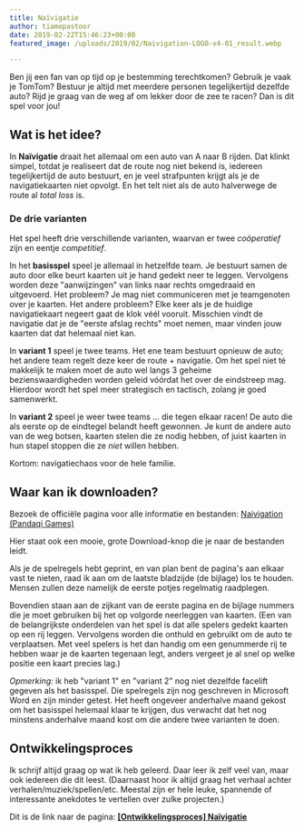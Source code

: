 ```yaml
---
title: Naïvigatie
author: tiamopastoor
date: 2019-02-22T15:46:23+00:00
featured_image: /uploads/2019/02/Naivigation-LOGO-v4-01_result.webp

---
```

Ben jij een fan van op tijd op je bestemming terechtkomen? Gebruik je vaak je TomTom? Bestuur je altijd met meerdere personen tegelijkertijd dezelfde auto? Rijd je graag van de weg af om lekker door de zee te racen? Dan is dit spel voor jou!

## Wat is het idee?

In **Naïvigatie** draait het allemaal om een auto van A naar B rijden. Dat klinkt simpel, totdat je realiseert dat de route nog niet bekend is, iedereen tegelijkertijd de auto bestuurt, en je veel strafpunten krijgt als je de navigatiekaarten niet opvolgt. En het telt niet als de auto halverwege de route al _total loss_ is.

### De drie varianten

Het spel heeft drie verschillende varianten, waarvan er twee _coöperatief_ zijn en eentje _competitief_.

In het&nbsp;**basisspel** speel je allemaal in hetzelfde team. Je bestuurt samen de auto door elke beurt kaarten uit je hand gedekt neer te leggen. Vervolgens worden deze "aanwijzingen" van links naar rechts omgedraaid en uitgevoerd. Het probleem? Je mag niet communiceren met je teamgenoten over je kaarten. Het andere probleem? Elke keer als je de huidige navigatiekaart negeert gaat de klok véél vooruit. Misschien vindt de navigatie dat je de "eerste afslag rechts" moet nemen, maar vinden jouw kaarten dat dat helemaal niet kan.

In **variant 1** speel je twee teams. Het ene team bestuurt opnieuw de auto; het andere team regelt deze keer de route + navigatie. Om het spel niet té makkelijk te maken moet de auto wel langs 3 geheime bezienswaardigheden worden geleid vóórdat het over de eindstreep mag. Hierdoor wordt het spel meer strategisch en tactisch, zolang je goed samenwerkt.

In **variant 2** speel je weer twee teams ... die tegen elkaar racen! De auto die als eerste op de eindtegel belandt heeft gewonnen. Je kunt de andere auto van de weg botsen, kaarten stelen die ze nodig hebben, of juist kaarten in hun stapel stoppen die ze _niet_ willen hebben.

Kortom: navigatiechaos voor de hele familie.

## Waar kan ik downloaden?

Bezoek de officiële pagina voor alle informatie en bestanden: [Naivigation (Pandaqi Games)][1]

Hier staat ook een mooie, grote Download-knop die je naar de bestanden leidt.

Als je de spelregels hebt geprint, en van plan bent de pagina's aan elkaar vast te nieten, raad ik aan om de laatste bladzijde (de bijlage) los te houden. Mensen zullen deze namelijk de eerste potjes regelmatig raadplegen.

Bovendien staan aan de zijkant van de eerste pagina en de bijlage nummers die je moet gebruiken bij het op volgorde neerleggen van kaarten. (Een van de belangrijkste onderdelen van het spel is dat alle spelers gedekt kaarten op een rij leggen. Vervolgens worden die onthuld en gebruikt om de auto te verplaatsen. Met veel spelers is het dan handig om een genummerde rij te hebben waar je de kaarten tegenaan legt, anders vergeet je al snel op welke positie een kaart precies lag.)

_Opmerking:_ ik heb "variant 1" en "variant 2" nog niet dezelfde facelift gegeven als het basisspel. Die spelregels zijn nog geschreven in Microsoft Word en zijn minder getest. Het heeft ongeveer anderhalve maand gekost om het basisspel helemaal klaar te krijgen, dus verwacht dat het nog minstens anderhalve maand kost om die andere twee varianten te doen.

## Ontwikkelingsproces

Ik schrijf altijd graag op wat ik heb geleerd. Daar leer ik zelf veel van, maar ook iedereen die dit leest. (Daarnaast hoor ik altijd graag het verhaal achter verhalen/muziek/spellen/etc. Meestal zijn er hele leuke, spannende of interessante anekdotes te vertellen over zulke projecten.)

Dit is de link naar de pagina: [**[Ontwikkelingsproces] Naïvigatie**][2]

 [1]: https://pandaqi.com/naivigation
 [2]: http://nietdathetuitmaakt.nl/bordspellen/naivigatie/ontwikkelingsproces-naivigatie/